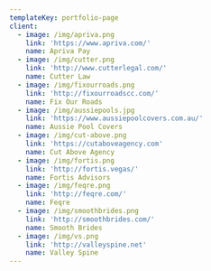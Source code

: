 ```yaml
---
templateKey: portfolio-page
client:
  - image: /img/apriva.png
    link: 'https://www.apriva.com/'
    name: Apriva Pay
  - image: /img/cutter.png
    link: 'http://www.cutterlegal.com/'
    name: Cutter Law
  - image: /img/fixourroads.png
    link: 'http://fixourroadscc.com/'
    name: Fix Our Roads
  - image: /img/aussiepools.jpg
    link: 'https://www.aussiepoolcovers.com.au/'
    name: Aussie Pool Covers
  - image: /img/cut-above.png
    link: 'https://cutaboveagency.com'
    name: Cut Above Agency
  - image: /img/fortis.png
    link: 'http://fortis.vegas/'
    name: Fortis Advisors
  - image: /img/feqre.png
    link: 'http://feqre.com/'
    name: Feqre
  - image: /img/smoothbrides.png
    link: 'http://smoothbrides.com/'
    name: Smooth Brides
  - image: /img/vs.png
    link: 'http://valleyspine.net'
    name: Valley Spine
---
```


